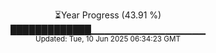 <p align="center">
⏳Year Progress (43.91 %) <br>
█████████████▁▁▁▁▁▁▁▁▁▁▁▁▁▁▁▁▁ <br>
<sub>Updated: Tue, 10 Jun 2025 06:34:23 GMT</sub>
</p>

